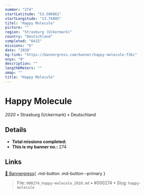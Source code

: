 ```yaml
---
nummer: "274"
startLatitude: "53.506861"
startLongitude: "13.74885"
titel: "Happy Molecule"
picture: ""
region: "Strasburg (Uckermark)"
country: "Deutschland"
completed: "6432"
missions: "6"
date: "2020"
bg-link: "https://bannergress.com/banner/happy-molecule-f3bc"
onyx: "0"
description: ""
lengthKMeters: ""
umap: ""
title: "Happy Molecule"
---
```

# Happy Molecule

*2020* • Strasburg (Uckermark) • Deutschland



## Details


- **Total missions completed:** 
- **This is my banner no.:** 274




## Links
[🔗 Bannergress](https://bannergress.com/banner/happy-molecule-f3bc){ .md-button .md-button--primary }



> File: `000274_happy-molecule_2020.md` • #000274 • Slug: `happy-molecule`
